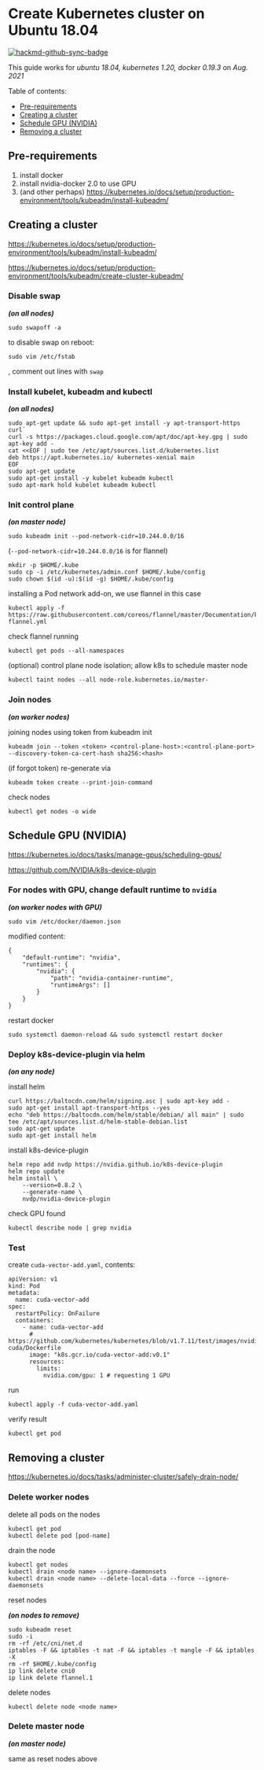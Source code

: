 # Create Kubernetes cluster on Ubuntu 18.04

[![hackmd-github-sync-badge](https://hackmd.io/QfFi_RYGQsWw54iF0KcLag/badge)](https://hackmd.io/QfFi_RYGQsWw54iF0KcLag)


This guide works for *ubuntu 18.04, kubernetes 1.20, docker 0.19.3* on *Aug. 2021*

Table of contents:
- [Pre-requirements](#Pre-requirements)
- [Creating a cluster](#Creating-a-cluster)
- [Schedule GPU (NVIDIA)](#Schedule-GPU-(NVIDIA))
- [Removing a cluster](#Removing-a-cluster)

## Pre-requirements

1. install docker 
2. install nvidia-docker 2.0 to use GPU
3. (and other perhaps) https://kubernetes.io/docs/setup/production-environment/tools/kubeadm/install-kubeadm/

## Creating a cluster

https://kubernetes.io/docs/setup/production-environment/tools/kubeadm/install-kubeadm/

https://kubernetes.io/docs/setup/production-environment/tools/kubeadm/create-cluster-kubeadm/

### Disable swap
***(on all nodes)***
```
sudo swapoff -a
```

to disable swap on reboot:
```
sudo vim /etc/fstab
```
, comment out lines with `swap`

### Install kubelet, kubeadm and  kubectl
***(on all nodes)***
```
sudo apt-get update && sudo apt-get install -y apt-transport-https curl`
curl -s https://packages.cloud.google.com/apt/doc/apt-key.gpg | sudo apt-key add -
cat <<EOF | sudo tee /etc/apt/sources.list.d/kubernetes.list
deb https://apt.kubernetes.io/ kubernetes-xenial main
EOF
sudo apt-get update
sudo apt-get install -y kubelet kubeadm kubectl
sudo apt-mark hold kubelet kubeadm kubectl
```

### Init control plane
***(on master node)***
```
sudo kubeadm init --pod-network-cidr=10.244.0.0/16
```
(`--pod-network-cidr=10.244.0.0/16` is for flannel)

```
mkdir -p $HOME/.kube
sudo cp -i /etc/kubernetes/admin.conf $HOME/.kube/config
sudo chown $(id -u):$(id -g) $HOME/.kube/config
```

installing a Pod network add-on, we use flannel in this case
```
kubectl apply -f https://raw.githubusercontent.com/coreos/flannel/master/Documentation/kube-flannel.yml
```

check flannel running 
```
kubectl get pods --all-namespaces
```

(optional) control plane node isolation; allow k8s to schedule master node
```
kubectl taint nodes --all node-role.kubernetes.io/master-
```

### Join nodes
***(on worker nodes)***

joining nodes using token from kubeadm init
```
kubeadm join --token <token> <control-plane-host>:<control-plane-port> --discovery-token-ca-cert-hash sha256:<hash>
```

(if forgot token) re-generate via
```
kubeadm token create --print-join-command
```

check nodes
```
kubectl get nodes -o wide
```


## Schedule GPU (NVIDIA)

https://kubernetes.io/docs/tasks/manage-gpus/scheduling-gpus/

https://github.com/NVIDIA/k8s-device-plugin

### For nodes with GPU, change default runtime to `nvidia`
***(on worker nodes with GPU)***
```
sudo vim /etc/docker/daemon.json
```
modified content:
```
{
    "default-runtime": "nvidia",
    "runtimes": {
        "nvidia": {
            "path": "nvidia-container-runtime",
            "runtimeArgs": []
        }
    }
}
```
restart docker
```
sudo systemctl daemon-reload && sudo systemctl restart docker
```

### Deploy k8s-device-plugin via helm

***(on any node)***

install helm
```
curl https://baltocdn.com/helm/signing.asc | sudo apt-key add -
sudo apt-get install apt-transport-https --yes
echo "deb https://baltocdn.com/helm/stable/debian/ all main" | sudo tee /etc/apt/sources.list.d/helm-stable-debian.list
sudo apt-get update
sudo apt-get install helm
```

install k8s-device-plugin
```
helm repo add nvdp https://nvidia.github.io/k8s-device-plugin
helm repo update
helm install \
    --version=0.8.2 \
    --generate-name \
    nvdp/nvidia-device-plugin
```

check GPU found
```
kubectl describe node | grep nvidia
```

### Test

create `cuda-vector-add.yaml`, contents:
```
apiVersion: v1
kind: Pod
metadata:
  name: cuda-vector-add
spec:
  restartPolicy: OnFailure
  containers:
    - name: cuda-vector-add
      # https://github.com/kubernetes/kubernetes/blob/v1.7.11/test/images/nvidia-cuda/Dockerfile
      image: "k8s.gcr.io/cuda-vector-add:v0.1"
      resources:
        limits:
          nvidia.com/gpu: 1 # requesting 1 GPU
```

run
```
kubectl apply -f cuda-vector-add.yaml
```

verify result
```
kubectl get pod
```


## Removing a cluster

https://kubernetes.io/docs/tasks/administer-cluster/safely-drain-node/

### Delete worker nodes

delete all pods on the nodes
```
kubectl get pod
kubectl delete pod [pod-name]
```


drain the node
```
kubectl get nodes
kubectl drain <node name> --ignore-daemonsets
kubectl drain <node name> --delete-local-data --force --ignore-daemonsets
```

reset nodes

***(on nodes to remove)***
```
sudo kubeadm reset
sudo -i
rm -rf /etc/cni/net.d
iptables -F && iptables -t nat -F && iptables -t mangle -F && iptables -X
rm -rf $HOME/.kube/config
ip link delete cni0 
ip link delete flannel.1 
```

delete nodes
```
kubectl delete node <node name>
```

### Delete master node
***(on master node)***

same as reset nodes above
